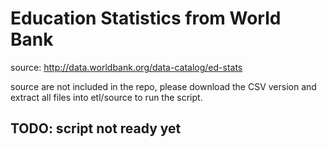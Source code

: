# Education Statistics from World Bank

source: http://data.worldbank.org/data-catalog/ed-stats

source are not included in the repo, please download the CSV version and extract all files
into etl/source to run the script.

## TODO: script not ready yet
